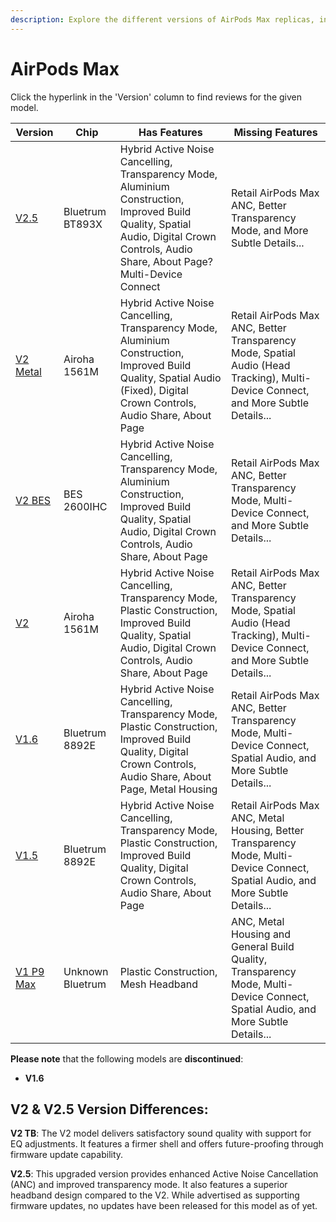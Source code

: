 ```yaml
---
description: Explore the different versions of AirPods Max replicas, including their chip, features, and missing features. Click on the version hyperlinks to find reviews for each model.
---
```


# AirPods Max

Click the hyperlink in the 'Version' column to find reviews for the given model.

| Version                                                                           | Chip             | Has Features                                                                                                                                                      | Missing Features                                                                                                                 |
|-----------------------------------------------------------------------------------|------------------|-------------------------------------------------------------------------------------------------------------------------------------------------------------------|----------------------------------------------------------------------------------------------------------------------------------|
| [V2.5](https://www.reddit.com/r/AirReps/search?q=max%20v2.5&restrict_sr=1) | Bluetrum BT893X    | Hybrid Active Noise Cancelling, Transparency Mode, Aluminium Construction, Improved Build Quality, Spatial Audio, Digital Crown Controls, Audio Share, About Page? Multi-Device Connect | Retail AirPods Max ANC, Better Transparency Mode, and More Subtle Details...                               |
| [V2 Metal](https://www.reddit.com/r/AirReps/search?q=max%20v2metal&restrict_sr=1) | Airoha 1561M     | Hybrid Active Noise Cancelling, Transparency Mode, Aluminium Construction, Improved Build Quality, Spatial Audio (Fixed), Digital Crown Controls, Audio Share, About Page | Retail AirPods Max ANC, Better Transparency Mode, Spatial Audio (Head Tracking), Multi-Device Connect, and More Subtle Details...                               |
| [V2 BES](https://www.reddit.com/r/AirReps/search?q=max%20v2bes&restrict_sr=1)     | BES 2600IHC      | Hybrid Active Noise Cancelling, Transparency Mode, Aluminium Construction, Improved Build Quality, Spatial Audio, Digital Crown Controls, Audio Share, About Page | Retail AirPods Max ANC, Better Transparency Mode, Multi-Device Connect, and More Subtle Details...                               |
| [V2](https://www.reddit.com/r/AirReps/search?q=max%20v2&restrict_sr=1)            | Airoha 1561M     | Hybrid Active Noise Cancelling, Transparency Mode, Plastic Construction, Improved Build Quality, Spatial Audio, Digital Crown Controls, Audio Share, About Page   | Retail AirPods Max ANC, Better Transparency Mode, Spatial Audio (Head Tracking), Multi-Device Connect, and More Subtle Details...                               |
| [V1.6](https://www.reddit.com/r/AirReps/search?q=max%20v1.6&restrict_sr=1)        | Bluetrum 8892E   | Hybrid Active Noise Cancelling, Transparency Mode, Plastic Construction, Improved Build Quality, Digital Crown Controls, Audio Share, About Page, Metal Housing   | Retail AirPods Max ANC, Better Transparency Mode, Multi-Device Connect, Spatial Audio, and More Subtle Details...                |
| [V1.5](https://www.reddit.com/r/AirReps/search?q=max%20v1.5&restrict_sr=1)        | Bluetrum 8892E   | Hybrid Active Noise Cancelling, Transparency Mode, Plastic Construction, Improved Build Quality, Digital Crown Controls, Audio Share, About Page                  | Retail AirPods Max ANC, Metal Housing, Better Transparency Mode, Multi-Device Connect, Spatial Audio, and More Subtle Details... |
| [V1 P9 Max](https://www.reddit.com/r/AirReps/search?q=max%20p9&restrict_sr=1)     | Unknown Bluetrum | Plastic Construction, Mesh Headband                                                                                                                               | ANC, Metal Housing and General Build Quality, Transparency Mode, Multi-Device Connect, Spatial Audio, and More Subtle Details... |

**Please note** that the following models are **discontinued**:

- **V1.6**

## V2 & V2.5 Version Differences:

**V2 TB**: The V2 model delivers satisfactory sound quality with support for EQ adjustments. It features a firmer shell and offers future-proofing through firmware update capability.

**V2.5**: This upgraded version provides enhanced Active Noise Cancellation (ANC) and improved transparency mode. It also features a superior headband design compared to the V2. While advertised as supporting firmware updates, no updates have been released for this model as of yet.
